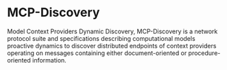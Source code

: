 # MCP-Discovery
Model Context Providers Dynamic Discovery, MCP-Discovery is a network protocol suite and specifications describing computational models proactive dynamics to discover distributed endpoints of context providers operating on messages containing either document-oriented or procedure-oriented information.
